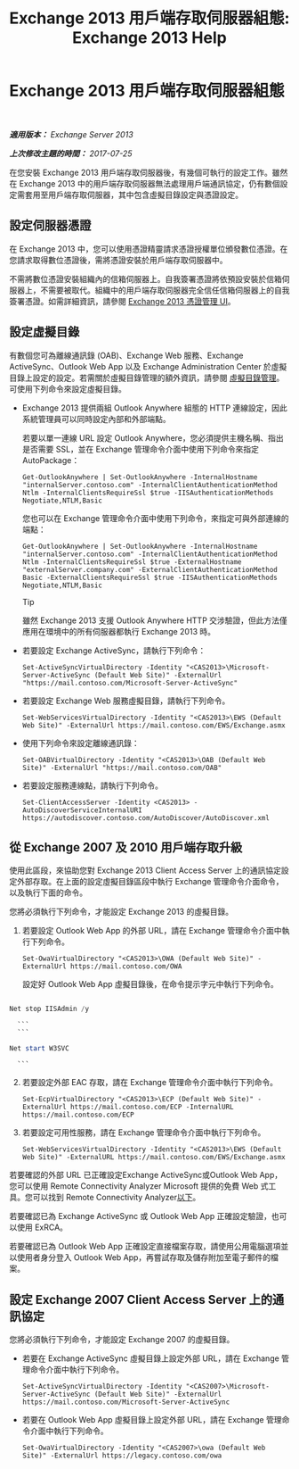 ﻿---
title: 'Exchange 2013 用戶端存取伺服器組態: Exchange 2013 Help'
TOCTitle: Exchange 2013 用戶端存取伺服器組態
ms:assetid: 01432ae4-2a00-44a4-a4dd-4eb8d7e6cfae
ms:mtpsurl: https://technet.microsoft.com/zh-tw/library/Hh529912(v=EXCHG.150)
ms:contentKeyID: 50472455
ms.date: 05/21/2018
mtps_version: v=EXCHG.150
ms.translationtype: MT
---

# Exchange 2013 用戶端存取伺服器組態

 

_**適用版本：** Exchange Server 2013_

_**上次修改主題的時間：** 2017-07-25_

在您安裝 Exchange 2013 用戶端存取伺服器後，有幾個可執行的設定工作。雖然在 Exchange 2013 中的用戶端存取伺服器無法處理用戶端通訊協定，仍有數個設定需套用至用戶端存取伺服器，其中包含虛擬目錄設定與憑證設定。

## 設定伺服器憑證

在 Exchange 2013 中，您可以使用憑證精靈請求憑證授權單位頒發數位憑證。在您請求取得數位憑證後，需將憑證安裝於用戶端存取伺服器中。

不需將數位憑證安裝組織內的信箱伺服器上。自我簽署憑證將依預設安裝於信箱伺服器上，不需要被取代。組織中的用戶端存取伺服器完全信任信箱伺服器上的自我簽署憑證。如需詳細資訊，請參閱 [Exchange 2013 憑證管理 UI](exchange-2013-certificate-management-ui-exchange-2013-help.md)。

## 設定虛擬目錄

有數個您可為離線通訊錄 (OAB)、Exchange Web 服務、Exchange ActiveSync、Outlook Web App 以及 Exchange Administration Center 於虛擬目錄上設定的設定。若需關於虛擬目錄管理的額外資訊，請參閱 [虛擬目錄管理](virtual-directory-management-exchange-2013-help.md)。可使用下列命令來設定虛擬目錄。

  - Exchange 2013 提供兩組 Outlook Anywhere 組態的 HTTP 連線設定，因此系統管理員可以同時設定內部和外部端點。
    
    若要以單一連線 URL 設定 Outlook Anywhere，您必須提供主機名稱、指出是否需要 SSL，並在 Exchange 管理命令介面中使用下列命令來指定 AutoPackage：
    
        Get-OutlookAnywhere | Set-OutlookAnywhere -InternalHostname "internalServer.contoso.com" -InternalClientAuthenticationMethod Ntlm -InternalClientsRequireSsl $true -IISAuthenticationMethods Negotiate,NTLM,Basic
    
    您也可以在 Exchange 管理命令介面中使用下列命令，來指定可與外部連線的端點：
    
        Get-OutlookAnywhere | Set-OutlookAnywhere -InternalHostname "internalServer.contoso.com" -InternalClientAuthenticationMethod Ntlm -InternalClientsRequireSsl $true -ExternalHostname "externalServer.company.com" -ExternalClientAuthenticationMethod Basic -ExternalClientsRequireSsl $true -IISAuthenticationMethods Negotiate,NTLM,Basic
    
    > [!TIP]  
	> 雖然 Exchange 2013 支援 Outlook Anywhere HTTP 交涉驗證，但此方法僅應用在環境中的所有伺服器都執行 Exchange 2013 時。


  - 若要設定 Exchange ActiveSync，請執行下列命令：
    
        Set-ActiveSyncVirtualDirectory -Identity "<CAS2013>\Microsoft-Server-ActiveSync (Default Web Site)" -ExternalUrl "https://mail.contoso.com/Microsoft-Server-ActiveSync"

  - 若要設定 Exchange Web 服務虛擬目錄，請執行下列命令。
    
        Set-WebServicesVirtualDirectory -Identity "<CAS2013>\EWS (Default Web Site)" -ExternalUrl https://mail.contoso.com/EWS/Exchange.asmx

  - 使用下列命令來設定離線通訊錄：
    
        Set-OABVirtualDirectory -Identity "<CAS2013>\OAB (Default Web Site)" -ExternalUrl "https://mail.contoso.com/OAB"

  - 若要設定服務連線點，請執行下列命令。
    
        Set-ClientAccessServer -Identity <CAS2013> -AutoDiscoverServiceInternalURI https://autodiscover.contoso.com/AutoDiscover/AutoDiscover.xml

## 從 Exchange 2007 及 2010 用戶端存取升級

使用此區段，來協助您對 Exchange 2013 Client Access Server 上的通訊協定設定外部存取。在上面的設定虛擬目錄區段中執行 Exchange 管理命令介面命令，以及執行下面的命令。

您將必須執行下列命令，才能設定 Exchange 2013 的虛擬目錄。

1.  若要設定 Outlook Web App 的外部 URL，請在 Exchange 管理命令介面中執行下列命令。
    
        Set-OwaVirtualDirectory "<CAS2013>\OWA (Default Web Site)" -ExternalUrl https://mail.contoso.com/OWA
    
    設定好 Outlook Web App 虛擬目錄後，在命令提示字元中執行下列命令。
      ```
  ```powershell
Net stop IISAdmin /y
```
      ```
      ```
  ```powershell
Net start W3SVC
```
      ```

2.  若要設定外部 EAC 存取，請在 Exchange 管理命令介面中執行下列命令。
    
        Set-EcpVirtualDirectory "<CAS2013>\ECP (Default Web Site)" -ExternalUrl https://mail.contoso.com/ECP -InternalURL https://mail.contoso.com/ECP 

3.  若要設定可用性服務，請在 Exchange 管理命令介面中執行下列命令。
    
        Set-WebServicesVirtualDirectory -Identity "<CAS2013>\EWS (Default Web Site)" -ExternalURL https://mail.contoso.com/EWS/Exchange.asmx

若要確認的外部 URL 已正確設定Exchange ActiveSync或Outlook Web App，您可以使用 Remote Connectivity Analyzer Microsoft 提供的免費 Web 式工具。您可以找到 Remote Connectivity Analyzer[以下](http://go.microsoft.com/fwlink/?linkid=154308)。

若要確認已為 Exchange ActiveSync 或 Outlook Web App 正確設定驗證，也可以使用 ExRCA。

若要確認已為 Outlook Web App 正確設定直接檔案存取，請使用公用電腦選項並以使用者身分登入 Outlook Web App，再嘗試存取及儲存附加至電子郵件的檔案。

## 設定 Exchange 2007 Client Access Server 上的通訊協定

您將必須執行下列命令，才能設定 Exchange 2007 的虛擬目錄。

  - 若要在 Exchange ActiveSync 虛擬目錄上設定外部 URL，請在 Exchange 管理命令介面中執行下列命令。
    
        Set-ActiveSyncVirtualDirectory -Identity "<CAS2007>\Microsoft-Server-ActiveSync (Default Web Site)" -ExternalUrl https://mail.contoso.com/Microsoft-Server-ActiveSync

  - 若要在 Outlook Web App 虛擬目錄上設定外部 URL，請在 Exchange 管理命令介面中執行下列命令。
    
        Set-OwaVirtualDirectory -Identity "<CAS2007>\owa (Default Web Site)" -ExternalUrl https://legacy.contoso.com/owa

